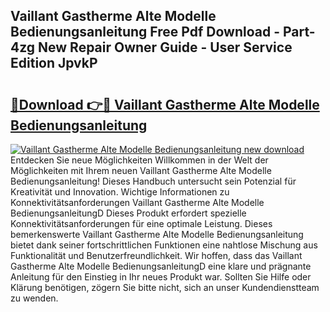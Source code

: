 ## Vaillant Gastherme Alte Modelle Bedienungsanleitung Free Pdf Download - Part-4zg New Repair Owner Guide - User Service Edition JpvkP

# <h2><a href="http://df14pwg.blite.top/?on=Vaillant+Gastherme+Alte+Modelle+Bedienungsanleitung">🔗Download 👉🔴 Vaillant Gastherme Alte Modelle Bedienungsanleitung</a></h2>

[![Vaillant Gastherme Alte Modelle Bedienungsanleitung new download](https://i.imgur.com/lujVjoI.png)](http://df14pwg.blite.top/?on=Vaillant+Gastherme+Alte+Modelle+Bedienungsanleitung)
Entdecken Sie neue Möglichkeiten Willkommen in der Welt der Möglichkeiten mit Ihrem neuen Vaillant Gastherme Alte Modelle Bedienungsanleitung! Dieses Handbuch untersucht sein Potenzial für Kreativität und Innovation. Wichtige Informationen zu Konnektivitätsanforderungen Vaillant Gastherme Alte Modelle BedienungsanleitungD Dieses Produkt erfordert spezielle Konnektivitätsanforderungen für eine optimale Leistung. Dieses bemerkenswerte Vaillant Gastherme Alte Modelle Bedienungsanleitung bietet dank seiner fortschrittlichen Funktionen eine nahtlose Mischung aus Funktionalität und Benutzerfreundlichkeit. Wir hoffen, dass das Vaillant Gastherme Alte Modelle BedienungsanleitungD eine klare und prägnante Anleitung für den Einstieg in Ihr neues Produkt war. Sollten Sie Hilfe oder Klärung benötigen, zögern Sie bitte nicht, sich an unser Kundendienstteam zu wenden.
